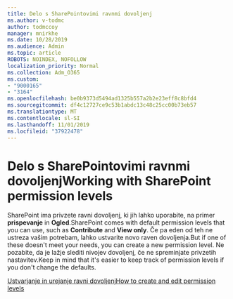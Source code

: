 ```yaml
---
title: Delo s SharePointovimi ravnmi dovoljenj
ms.author: v-todmc
author: todmccoy
manager: mnirkhe
ms.date: 10/28/2019
ms.audience: Admin
ms.topic: article
ROBOTS: NOINDEX, NOFOLLOW
localization_priority: Normal
ms.collection: Adm_O365
ms.custom:
- "9000165"
- "3164"
ms.openlocfilehash: be0b9373d5494ad1325b557a2b2e23eff8c8bfd4
ms.sourcegitcommit: df4c12727ce9c53b1abdc13c48c25cc00b73eb57
ms.translationtype: MT
ms.contentlocale: sl-SI
ms.lasthandoff: 11/01/2019
ms.locfileid: "37922478"
---
```

# <a name="working-with-sharepoint-permission-levels"></a><span data-ttu-id="c7f1d-102">Delo s SharePointovimi ravnmi dovoljenj</span><span class="sxs-lookup"><span data-stu-id="c7f1d-102">Working with SharePoint permission levels</span></span>

<span data-ttu-id="c7f1d-103">SharePoint ima privzete ravni dovoljenj, ki jih lahko uporabite, na primer **prispevanje** in **Ogled**.</span><span class="sxs-lookup"><span data-stu-id="c7f1d-103">SharePoint comes with default permission levels that you can use, such as **Contribute** and **View only**.</span></span> <span data-ttu-id="c7f1d-104">Če pa eden od teh ne ustreza vašim potrebam, lahko ustvarite novo raven dovoljenja.</span><span class="sxs-lookup"><span data-stu-id="c7f1d-104">But if one of these doesn't meet your needs, you can create a new permission level.</span></span> <span data-ttu-id="c7f1d-105">Ne pozabite, da je lažje slediti nivojev dovoljenj, če ne spreminjate privzetih nastavitev.</span><span class="sxs-lookup"><span data-stu-id="c7f1d-105">Keep in mind that it's easier to keep track of permission levels if you don't change the defaults.</span></span>

[<span data-ttu-id="c7f1d-106">Ustvarjanje in urejanje ravni dovoljenj</span><span class="sxs-lookup"><span data-stu-id="c7f1d-106">How to create and edit permission levels</span></span>](https://docs.microsoft.com/sharepoint/how-to-create-and-edit-permission-levels)